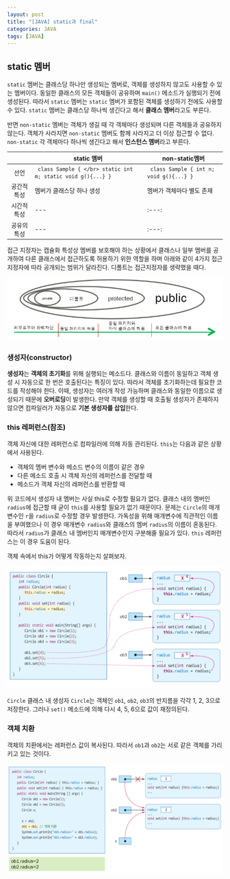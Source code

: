 ```yaml
---
layout: post
title: "[JAVA] static과 final" 
categories: JAVA
tags: [JAVA]
---
```


## static 멤버  
  
`static` 멤버는 클래스당 하나만 생성되는 멤버로, 객체를 생성하지 않고도 사용할 수 있는 멤버이다. 동일한 클래스의 모든 객체들이 공유하며 `main()` 메소드가 실행되기 전에 생성된다.
따라서 `static` 멤버는 `static` 멤버가 포함된 객체를 생성하기 전에도 사용할 수 있다. `static` 멤버는 클래스당 하나씩 생긴다고 해서 **클래스 멤버**라고도 부른다.

반면 `non-static` 멤버는 객체가 생길 때 각 객체마다 생성되며 다른 객체들과 공유하지 않는다. 객체가 사라지면 `non-static` 멤버도 함께 사라지고 더 이상 접근할 수 없다. 
`non-static` 각 객체마다 하나씩 생긴다고 해서 **인스턴스 멤버**라고 부른다.

| |static 멤버|non-static멤버|
|:---:|---|---|
|선언|``` class Sample { </br> static int m; static void g(){...} }```|``` class Sample { int n; void g(){...} }```|
|공간적 특성|멤버가 클래스당 하나 생성|멤버가 객체마다 별도 존재|
|시간적 특성|---|:---:|
|공유의 특성|---|:---:|

접근 지정자는 캡슐화 특성상 멤버를 보호해야 하는 상황에서 클래스나 일부 멤버를 공개하여 다른 클래스에서 접근하도록 허용하기 위한 역할을 하며 
아래와 같이 4가지 접근 지정자에 따라 공개되는 범위가 달라진다. 디폴트는 접근지정자를 생략했을 때다.

![image2](/assets/images/JavaImages/31.png) 


### 생성자(constructor)

**생성자**는 **객체의 초기화**를 위해 실행되는 메소드다. 클래스와 이름이 동일하고 객체 생성 시 자동으로 한 번은 호출된다는 특징이 있다. 
따라서 객체를 초기화하는데 필요한 코드를 작성해야 한다. 이때, 생성자는 여러개 작성 가능하며 클래스와 동일한 이름으로 생성되기 때문에 **오버로딩**이 발생한다. 
만약 객체를 생성할 때 호출될 생성자가 존재하지 않으면 컴파일러가 자동으로 **기본 생성자를 삽입**한다. 


### this 레퍼런스(참조)  

객체 자신에 대한 레퍼런스로 컴파일러에 의해 자동 관리된다. `this`는 다음과 같은 상황에서 사용된다.

- 객체의 멤버 변수와 메소드 변수의 이름이 같은 경우
- 다른 메소드 호출 시 객체 자신의 레퍼런스를 전달할 때
- 메소드가 객체 자신의 레퍼런스를 반환할 때
 
 

 위 코드에서 생성자 내 멤버는 사실 this로 수정할 필요가 없다. 클래스 내의 멤버인 `radius`에 접근할 때 굳이 `this`를 사용할 필요가 없기 때문이다. 
 문제는 `Circle`의 매개변수인 `r`을 `radius`로 수정할 경우 발생한다. 가독성을 위해 매개변수에 직관적인 이름을 부여했으나 이 경우 매개변수 `radius`와 클래스의 멤버 `radius`의 이름이 혼동된다.
 따라서 `radius`가 클래스 내 멤버인지 매개변수인지 구분해줄 필요가 있다. `this` 레퍼런스는 이 경우 도움이 된다.  
 
 
 객체 속에서 this가 어떻게 작동하는지 살펴보자.

![image2](/assets/images/JavaImages/28.png)  

`Circle` 클래스 내 생성자 `Circle`는 객체인 `ob1`, `ob2`, `ob3`의 반지름을 각각 1, 2, 3으로 저장한다. 그러나 `set()` 메소드에 의해 다시 4, 5, 6으로 값이 재정의된다. 



### 객체 치환 

객체의 치환에서는 레퍼런스 값이 복사된다. 따라서  `ob1`과 `ob2`는 서로 같은 객체를 가리키고 있는 것이다. 

![image3](/assets/images/JavaImages/29.png)


